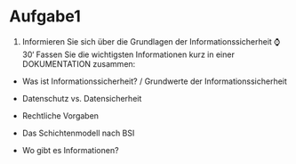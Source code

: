 # Aufgabe1

1. Informieren Sie sich über die Grundlagen der Informationssicherheit ⌚30‘
Fassen Sie die wichtigsten Informationen kurz in einer DOKUMENTATION zusammen:
- Was ist Informationssicherheit? / Grundwerte der Informationssicherheit

- Datenschutz vs. Datensicherheit

- Rechtliche Vorgaben

- Das Schichtenmodell nach BSI

- Wo gibt es Informationen?




